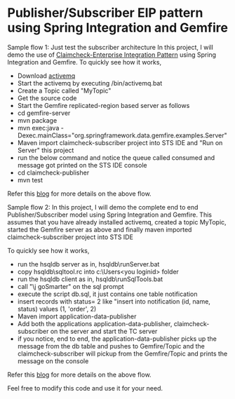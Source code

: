 Publisher/Subscriber EIP pattern using Spring Integration and Gemfire
=====================================================================

Sample flow 1: Just test the subscriber architecture
In this project, I will demo the use of [Claimcheck-Enterprise Integration Pattern](http://eaipatterns.com/StoreInLibrary.html) using Spring Integration and Gemfire. To quickly see how it works,

* Download [activemq](http://activemq.apache.org/activemq-560-release.html)
* Start the activemq by executing <Activemq home>/bin/activemq.bat
* Create a Topic called "MyTopic"
* Get the source code
* Start the Gemfire replicated-region based server as follows
* cd gemfire-server
* mvn package
* mvn exec:java -Dexec.mainClass="org.springframework.data.gemfire.examples.Server"
* Maven import claimcheck-subscriber project into STS IDE and "Run on Server" this project
* run the below command and notice the queue called consumed and message got printed on the STS IDE console
* cd claimcheck-publisher
* mvn test

Refer this [blog](http://krishnasblog.com/2012/09/29/claimcheck-pattern-using-spring-integration-and-gemfire/) for more details on the above flow.

Sample flow 2:
In this project, I will demo the complete end to end Publisher/Subscriber model using Spring Integration and Gemfire. This assumes that you have already installed activemq, created a topic MyTopic, started the Gemfire server as above and finally maven imported claimcheck-subscriber project into STS IDE 

To quickly see how it works,

* run the hsqldb server as in, hsqldb\runServer.bat
* copy hsqldb\sqltool.rc into c:\Users\<you loginid> folder
* run the hsqldb client as in, hsqldb\runSqlTools.bat
* call "\j goSmarter" on the sql prompt
* execute the script db.sql, it just contains one table notification
* insert records with status= 2 like "insert into notification (id, name, status) values (1, 'order', 2)
* Maven import application-data-publisher
* Add both the applications application-data-publisher, claimcheck-subscriber on the server and start the TC server
* if you notice, end to end, the application-data-publisher picks up the message from the db table and pushes to Gemfire/Topic and the claimcheck-subscriber will pickup from the Gemfire/Topic and prints the message on the console


Refer this [blog](krishnasblog.com/2012/10/03/publisher-subscriber-using-vfabric-spring-integration-gemfire/) for more details on the above flow.

Feel free to modify this code and use it for your need. 
